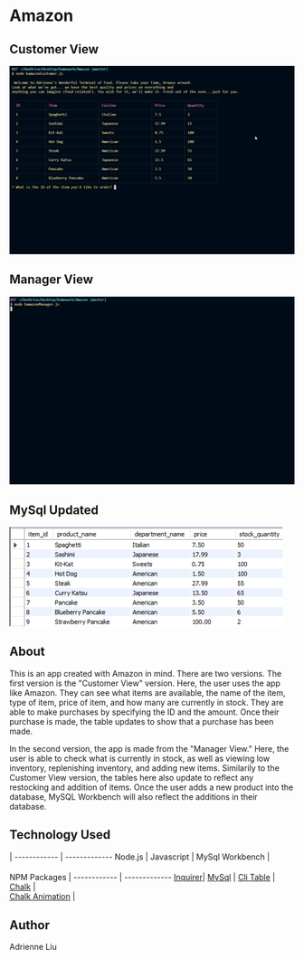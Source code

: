 # Amazon

## Customer View
![Screenshot of Customer View](/assets/customerview.gif)

## Manager View
![Screenshot of Manager View](/assets/managerview.gif)

## MySql Updated
![MySQL update](/assets/mysqlworkbench.PNG)
## About 
This is an app created with Amazon in mind. There are two versions. The first version is the "Customer View" version. Here, the user uses the app like Amazon. They can see what items are available, the name of the item, type of item, price of item, and how many are currently in stock. They are able to make purchases by specifying the ID and the amount. Once their purchase is made, the table updates to show that a purchase has been made. 

In the second version, the app is made from the "Manager View." Here, the user is able to check what is currently in stock, as well as viewing low inventory, replenishing inventory, and adding new items. Similarily to the Customer View version, the tables here also update to reflect any restocking and addition of items. Once the user adds a new product into the database, MySQL Workbench will also reflect the additions in their database. 


## Technology Used
 | 
------------ | -------------
Node.js |
Javascript |
MySql Workbench |


 ####
 

NPM Packages | 
------------ | -------------
[Inquirer](https://www.npmjs.com/package/inquirer)| 
[MySql](https://www.npmjs.com/package/mysql) |
[Cli Table](https://www.npmjs.com/package/cli-table) |
[Chalk](https://www.npmjs.com/package/chalk) |  
[Chalk Animation](https://www.npmjs.com/package/chalk-animation) | 

## Author 
Adrienne Liu